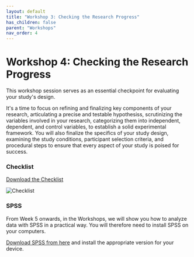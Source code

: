 ```yaml
---
layout: default
title: "Workshop 3: Checking the Research Progress"
has_children: false
parent: "Workshops"
nav_order: 4
---
```


# Workshop 4: Checking the Research Progress

This workshop session serves as an essential checkpoint for evaluating your study's design.

It's a time to focus on refining and finalizing key components of your research, articulating a precise and testable hypothesiss, scrutinizing the variables involved in your research, categorizing them into independent, dependent, and control variables, to establish a solid experimental framework. You will also finalize the specifics of your study design, examining the study conditions, participant selection criteria, and procedural steps to ensure that every aspect of your study is poised for success.

### Checklist

[Download the Checklist]({{site.baseurl}}/assets/workshops/da-checklist-week4.pdf)

![Checklist]({{site.baseurl}}/assets/workshops/da-checklist-week4.png)

### SPSS

From Week 5 onwards, in the Workshops, we will show you how to analyze data with SPSS in a
practical way. You will therefore need to install SPSS on your computers.

[Download SPSS from here](https://www.tudelft.nl/studenten/ict/software) and install the appropriate version for your device.
